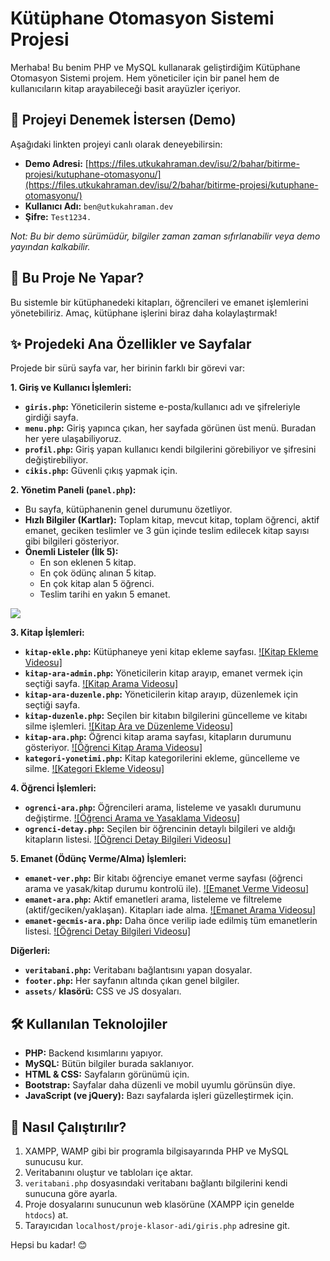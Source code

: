 # Kütüphane Otomasyon Sistemi Projesi

Merhaba! Bu benim PHP ve MySQL kullanarak geliştirdiğim Kütüphane Otomasyon Sistemi projem. Hem yöneticiler için bir panel hem de kullanıcıların kitap arayabileceği basit arayüzler içeriyor.

## 🔗 Projeyi Denemek İstersen (Demo)

Aşağıdaki linkten projeyi canlı olarak deneyebilirsin:

* **Demo Adresi:** [https://files.utkukahraman.dev/isu/2/bahar/bitirme-projesi/kutuphane-otomasyonu/](https://files.utkukahraman.dev/isu/2/bahar/bitirme-projesi/kutuphane-otomasyonu/)
* **Kullanıcı Adı:** `ben@utkukahraman.dev`
* **Şifre:** `Test1234.`

*Not: Bu bir demo sürümüdür, bilgiler zaman zaman sıfırlanabilir veya demo yayından kalkabilir.*

## 📖 Bu Proje Ne Yapar?

Bu sistemle bir kütüphanedeki kitapları, öğrencileri ve emanet işlemlerini yönetebiliriz. Amaç, kütüphane işlerini biraz daha kolaylaştırmak!

## ✨ Projedeki Ana Özellikler ve Sayfalar

Projede bir sürü sayfa var, her birinin farklı bir görevi var:

**1. Giriş ve Kullanıcı İşlemleri:**
* **`giris.php`:** Yöneticilerin sisteme e-posta/kullanıcı adı ve şifreleriyle girdiği sayfa.
* **`menu.php`:** Giriş yapınca çıkan, her sayfada görünen üst menü. Buradan her yere ulaşabiliyoruz.
* **`profil.php`:** Giriş yapan kullanıcı kendi bilgilerini görebiliyor ve şifresini değiştirebiliyor.
* **`cikis.php`:** Güvenli çıkış yapmak için.

**2. Yönetim Paneli (`panel.php`):**
* Bu sayfa, kütüphanenin genel durumunu özetliyor.
* **Hızlı Bilgiler (Kartlar):** Toplam kitap, mevcut kitap, toplam öğrenci, aktif emanet, geciken teslimler ve 3 gün içinde teslim edilecek kitap sayısı gibi bilgileri gösteriyor.
* **Önemli Listeler (İlk 5):**
    * En son eklenen 5 kitap.
    * En çok ödünç alınan 5 kitap.
    * En çok kitap alan 5 öğrenci.
    * Teslim tarihi en yakın 5 emanet.

![](https://files.utkukahraman.dev/isu/2/bahar/bitirme-projesi/panel1.png)

**3. Kitap İşlemleri:**
* **`kitap-ekle.php`:** Kütüphaneye yeni kitap ekleme sayfası.
[![Kitap Ekleme Videosu]](https://files.utkukahraman.dev/isu/2/bahar/bitirme-projesi/kitap-ekle.mp4)
* **`kitap-ara-admin.php`:** Yöneticilerin kitap arayıp, emanet vermek için seçtiği sayfa.
[![Kitap Arama Videosu]](https://files.utkukahraman.dev/isu/2/bahar/bitirme-projesi/kitap-ara-admin.mp4)
* **`kitap-ara-duzenle.php`:** Yöneticilerin kitap arayıp, düzenlemek için seçtiği sayfa.
* **`kitap-duzenle.php`:** Seçilen bir kitabın bilgilerini güncelleme ve kitabı silme işlemleri.
[![Kitap Ara ve Düzenleme Videosu]](https://files.utkukahraman.dev/isu/2/bahar/bitirme-projesi/kitap-duzenle.mp4)
* **`kitap-ara.php`:** Öğrenci kitap arama sayfası, kitapların durumunu gösteriyor.
[![Öğrenci Kitap Arama Videosu]](https://files.utkukahraman.dev/isu/2/bahar/bitirme-projesi/kitap-ara.mp4)
* **`kategori-yonetimi.php`:** Kitap kategorilerini ekleme, güncelleme ve silme.
[![Kategori Ekleme Videosu]](https://files.utkukahraman.dev/isu/2/bahar/bitirme-projesi/kategori-ekle.mp4)

**4. Öğrenci İşlemleri:**
* **`ogrenci-ara.php`:** Öğrencileri arama, listeleme ve yasaklı durumunu değiştirme.
[![Öğrenci Arama ve Yasaklama Videosu]](https://files.utkukahraman.dev/isu/2/bahar/bitirme-projesi/ogrenci-ara.mp4)
* **`ogrenci-detay.php`:** Seçilen bir öğrencinin detaylı bilgileri ve aldığı kitapların listesi.
[![Öğrenci Detay Bilgileri Videosu]](https://files.utkukahraman.dev/isu/2/bahar/bitirme-projesi/ogrenci-detay.mp4)

**5. Emanet (Ödünç Verme/Alma) İşlemleri:**
* **`emanet-ver.php`:** Bir kitabı öğrenciye emanet verme sayfası (öğrenci arama ve yasak/kitap durumu kontrolü ile).
[![Emanet Verme Videosu]](https://files.utkukahraman.dev/isu/2/bahar/bitirme-projesi/emanet-ver.mp4)
* **`emanet-ara.php`:** Aktif emanetleri arama, listeleme ve filtreleme (aktif/geciken/yaklaşan). Kitapları iade alma.
[![Emanet Arama Videosu]](https://files.utkukahraman.dev/isu/2/bahar/bitirme-projesi/emanet-ara.mp4)
* **`emanet-gecmis-ara.php`:** Daha önce verilip iade edilmiş tüm emanetlerin listesi.
[![Öğrenci Detay Bilgileri Videosu]](https://files.utkukahraman.dev/isu/2/bahar/bitirme-projesi/emanet-gecmisi-ara.mp4)

**Diğerleri:**
* **`veritabani.php`:** Veritabanı bağlantısını yapan dosyalar.
* **`footer.php`:** Her sayfanın altında çıkan genel bilgiler.
* **`assets/` klasörü:** CSS ve JS dosyaları.


## 🛠️ Kullanılan Teknolojiler

* **PHP:** Backend kısımlarını yapıyor.
* **MySQL:** Bütün bilgiler burada saklanıyor.
* **HTML & CSS:** Sayfaların görünümü için.
* **Bootstrap:** Sayfalar daha düzenli ve mobil uyumlu görünsün diye.
* **JavaScript (ve jQuery):** Bazı sayfalarda işleri güzelleştirmek için.

## 🚀 Nasıl Çalıştırılır?

1.  XAMPP, WAMP gibi bir programla bilgisayarında PHP ve MySQL sunucusu kur.
2.  Veritabanını oluştur ve tabloları içe aktar.
3.  `veritabani.php` dosyasındaki veritabanı bağlantı bilgilerini kendi sunucuna göre ayarla.
4.  Proje dosyalarını sunucunun web klasörüne (XAMPP için genelde `htdocs`) at.
5.  Tarayıcıdan `localhost/proje-klasor-adi/giris.php` adresine git.

Hepsi bu kadar! 😊